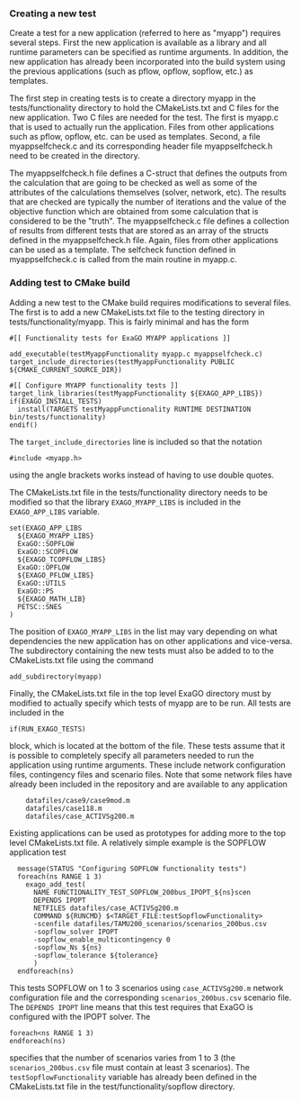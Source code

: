 ### Creating a new test
Create a test for a new application (referred to here as "myapp") requires
several steps. First the new application is available as a library
and all runtime parameters can be specified as runtime arguments. In addition,
the new application has already been incorporated into the build system using
the previous applications (such as pflow, opflow, sopflow, etc.) as templates.

The first step in creating tests is to create a directory myapp in the
tests/functionality directory to hold the CMakeLists.txt and C files for the new
application. Two C files are needed for the test. The first is myapp.c that is
used to actually run the application. Files from other applications such as
pflow, opflow, etc. can be used as templates. Second, a file myappselfcheck.c
and its corresponding header file myappselfcheck.h need to be created in the
directory.

The myappselfcheck.h file defines a C-struct that defines the outputs from the
calculation that are going to be checked as well as some of the attributes of
the calculations themselves (solver, network, etc). The results that are checked
are typically the number of iterations and the value of the objective function
which are obtained from some calculation that is considered to be the "truth".
The myappselfcheck.c file defines a collection of results from different tests
that are stored as an array of the structs defined in the myappselfcheck.h file.
Again, files from other applications can be used as a template. The selfcheck
function defined in myappselfcheck.c is called from the main routine in myapp.c.

### Adding test to CMake build
Adding a new test to the CMake build requires modifications to several files.
The first is to add a new CMakeLists.txt file to the testing directory in
tests/functionality/myapp. This is fairly minimal and has the form
```
#[[ Functionality tests for ExaGO MYAPP applications ]]

add_executable(testMyappFunctionality myapp.c myappselfcheck.c)
target_include_directories(testMyappFunctionality PUBLIC ${CMAKE_CURRENT_SOURCE_DIR})

#[[ Configure MYAPP functionality tests ]]
target_link_libraries(testMyappFunctionality ${EXAGO_APP_LIBS})
if(EXAGO_INSTALL_TESTS)
  install(TARGETS testMyappFunctionality RUNTIME DESTINATION bin/tests/functionality)
endif()
```
The <code>target_include_directories</code> line is included so that the notation
```
#include <myapp.h>
```
using the angle brackets works instead of having to use double quotes.

The CMakeLists.txt file in the tests/functionality directory needs to be
modified so that the library <code>EXAGO_MYAPP_LIBS</code> is included in the
<code>EXAGO_APP_LIBS</code> variable.
```
set(EXAGO_APP_LIBS
  ${EXAGO_MYAPP_LIBS}
  ExaGO::SOPFLOW
  ExaGO::SCOPFLOW 
  ${EXAGO_TCOPFLOW_LIBS}
  ExaGO::OPFLOW
  ${EXAGO_PFLOW_LIBS}
  ExaGO::UTILS
  ExaGO::PS
  ${EXAGO_MATH_LIB}
  PETSC::SNES
)
```
The position of <code>EXAGO_MYAPP_LIBS</code> in the list may vary depending on
what dependencies the new application has on other applications and vice-versa.
The subdirectory containing the new tests must also be added to to the
CMakeLists.txt file using the command
```
add_subdirectory(myapp)
```

Finally, the CMakeLists.txt file in the top level ExaGO directory must by
modified to actually specify which tests of myapp are to be run. All tests are
included in the
```
if(RUN_EXAGO_TESTS)
```
block, which is located at the bottom of the file. These tests assume that it is
possible to completely specify all parameters needed to run the application
using runtime arguments. These include network configuration files, contingency
files and scenario files. Note that some network files have already been
included in the repository and are available to any application
```
    datafiles/case9/case9mod.m
    datafiles/case118.m
    datafiles/case_ACTIVSg200.m
```
Existing applications can be used as prototypes for adding more to the top level
CMakeLists.txt file. A relatively simple example is the SOPFLOW application test
```
  message(STATUS "Configuring SOPFLOW functionality tests")
  foreach(ns RANGE 1 3)
    exago_add_test(
      NAME FUNCTIONALITY_TEST_SOPFLOW_200bus_IPOPT_${ns}scen
      DEPENDS IPOPT
      NETFILES datafiles/case_ACTIVSg200.m
      COMMAND ${RUNCMD} $<TARGET_FILE:testSopflowFunctionality>
      -scenfile datafiles/TAMU200_scenarios/scenarios_200bus.csv
      -sopflow_solver IPOPT
      -sopflow_enable_multicontingency 0
      -sopflow_Ns ${ns}
      -sopflow_tolerance ${tolerance}
      )
  endforeach(ns)
```
This tests SOPFLOW on 1 to 3 scenarios using <code>case_ACTIVSg200.m</code>
network configuration file and the corresponding
<code>scenarios_200bus.csv</code> scenario file. The <code>DEPENDS IPOPT</code>
line means that this test requires that ExaGO is configured with the IPOPT
solver. The
```
foreach<ns RANGE 1 3)
endforeach(ns)
```
specifies that the number of scenarios varies from 1 to 3 (the
<code>scenarios_200bus.csv</code> file must contain at least 3 scenarios). The
<code>testSopflowFunctionality</code> variable has already been defined in the
CMakeLists.txt file in the test/functionality/sopflow directory.
